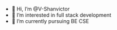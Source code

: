 - 👋 Hi, I’m @V-Shanvictor
- 👀 I’m interested in full stack development
- 🌱 I’m currently pursuing BE CSE



<!---
V-Shanvictor/V-Shanvictor is a ✨ special ✨ repository because its `README.md` (this file) appears on your GitHub profile.
You can click the Preview link to take a look at your changes.
--->
